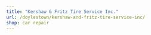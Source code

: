 ```yaml
---
title: "Kershaw & Fritz Tire Service Inc."
url: /doylestown/kershaw-and-fritz-tire-service-inc/
shop: car repair
---
```

